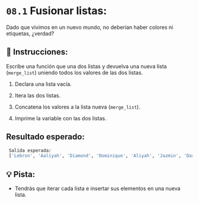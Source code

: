 # `08.1` Fusionar listas:

Dado que vivimos en un nuevo mundo, no deberían haber colores ni etiquetas, ¿verdad?

## 📝 Instrucciones:

Escribe una función que una dos listas y devuelva una nueva lista (`merge_list`) uniendo todos los valores de las dos listas.

 1. Declara una lista vacía.

 2. Itera las dos listas.

 3. Concatena los valores a la lista nueva (`merge_list`).

 4. Imprime la variable con las dos listas.

## Resultado esperado:

```py
 Salida esperada:
 ['Lebron', 'Aaliyah', 'Diamond', 'Dominique', 'Aliyah', 'Jazmin', 'Darnell', 'Lucas', 'Jake', 'Scott', 'Amy', 'Molly', 'Hannah', 'Lucas']
```

## 💡 Pista:

- Tendrás que iterar cada lista e insertar sus elementos en una nueva lista.
